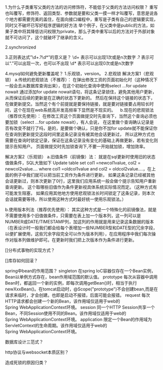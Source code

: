 1.为什么子类重写父类的方法的访问修饰符，不能低于父类的方法访问权限？
重写也叫覆写，修饰符、返回类型、参数就是要和父类一摸一样才叫覆写，意思是说各个地方都需要完美的盖住，在面向接口编程中，重写是子类有自己的逻辑要实现，同时又不破坏已写好程序逻辑的好方法
举个例子，在父类中是public的方法，如果子类中将其降低访问权限为private，那么子类中重写以后的方法对于外部对象就不可访问了，这个就破坏了继承的含义。

2.synchronized

3.正则表达式”\d+\.?\d*”的意义是？
\d+ 表示可以出现1次或是n次数字
\.? 表示可以“.”可以出现一次，也可以不出现
\d* 表示可以出现0次或是n次数字

4.mysql如何避免更新覆盖呢？
1.乐观锁，version。
2.悲观锁
解决方案1（悲观锁）
a.传统的悲观锁法（不推荐）：
在弹出修改工资的页面初始化时（这种情况下一般会去从数据库查询出来），在这个初始化查询中使用select ...for update nowait
通过添加for update nowait语句，将这条记录锁住，避免其他用户更新，从而保证后续的更新是在正确的状态下更新的。
然后在保持这个链接的状态下，在做更新提交。当然这个有个前提就是要保持链接，就是要对链接要占用较长时间，这个在现在web系统高并发高频率下显然是不现实的。
  
b.现在的悲观锁法（推荐优先使用）：
在修改工资这个页面做提交时先查询下，当然这个查询必须也要加锁（select ...for update nowait），有人会说，
在这里做个查询确认记录是否有改变不就行了吗，是的，是要做个确认，只是你不加for update就不能保证你在查询到更新提交这段时间里这条记录没有被其他会话更新过，
所以这种方式也需要在查询时锁定记录，保证在这条记录没有变化的基础上再做更新，若有变化则提示告知用户。
页面做提交时先加锁查询下,不要一开始就加锁，增加效率。

解决方案2（乐观锁）
a.旧值条件（前镜像）法：
就是在sql更新时使用旧的状态值做条件，SQL大致如下 Update table set col1 =newcol1value, col2 = newcol2value….
where col1 =oldcol1value and col2 = oldcol2value….，在上面的例子中我们就可以把当前工资作为条件进行更新，
如果这条记录已经被其他会话更新过，则本次更新了0行，这里我们应用系统一般会做个提示告知用户重新查询更新。
这个取哪些旧值作为条件更新视具体系统实际情况而定。（这种方式有可能发生阻塞，
如果应用其他地方使用悲观锁法长时间锁定了这条记录，则本次会话就需要等待，所以使用这种方式时最好统一使用乐观锁法。）

b.使用版本列法（推荐优先使用）：
其实这种方式是一个特殊化的前镜像法，就是不需要使用多个旧值做条件，只需要在表上加一个版本列，这一列可以是NUMBER或DATE/TIMESTAMP列，加这列的作用就是用来记录这条数据的版本（在表设计时一般我们都会给每个表增加一些NUMBER型和DATE型的冗余字段，以便扩展使用，这些冗余字段完全可以作为版本列用），在应用程序中我们每次操作对版本列做维护即可。在更新时我们把上次版本作为条件进行更新。


[]分布式事物的实现方式？


[]库存如何回滚？


spring中bean的作用范围？
singleton	在spring IoC容器仅存在一个Bean实例，Bean以单例方式存在，bean作用域范围的默认值。
prototype	每次从容器中调用Bean时，都返回一个新的实例，即每次调用getBean()时，相当于执行newXxxBean()。在tomcat启动时，@Scope("prototype")不会创建bean,而是在请求来临时，才会创建。也即是启动不报错，后面可能会报错。
request	每次HTTP请求都会创建一个新的Bean，该作用域仅适用于web的Spring WebApplicationContext环境。
session	同一个HTTP Session共享一个Bean，不同Session使用不同的Bean。该作用域仅适用于web的Spring WebApplicationContext环境。
application	限定一个Bean的作用域为ServletContext的生命周期。该作用域仅适用于web的Spring WebApplicationContext环境。

数据库设计三范式？

http协议与websocket本质区别？

造成死锁的原因归类？


